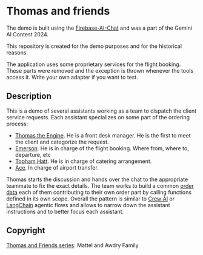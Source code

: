 # Thomas and friends

The demo is built using the [Firebase-AI-Chat](https://github.com/motorro/firebase-ai-chat) and was a part of the 
Gemini AI Contest 2024.

This repository is created for the demo purposes and for the historical reasons.

The application uses some proprietary services for the flight booking. These parts were removed and the exception is 
thrown whenever the tools access it. Write your own adapter if you want to test.

## Description
This is a demo of several assistants working as a team to dispatch the client service requests.
Each assistant specializes on some part of the ordering process:

- [Thomas the Engine](Firebase/functions/src/assistants/Thomas.ts). He is a front desk manager. He is the first to meet 
  the client and categorize the request.
- [Emerson](Firebase/functions/src/assistants/Flight.ts). He is in charge of the flight booking. 
  Where from, where to, departure, etc
- [Topham Hatt](Firebase/functions/src/assistants/Catering.ts). He is in charge of catering arrangement.
- [Ace](Firebase/functions/src/assistants/Transfer.ts). In charge of airport transfer.

Thomas starts the discussion and hands over the chat to the appropriate teammate to fix the exact details.
The team works to build a common [order data](Firebase/functions/src/data/OrderChatData.ts) each of them contributing to 
their own order part by calling functions defined in its own scope.
Overall the pattern is similar to [Crew AI](https://www.crewai.com/) or [LangChain](https://www.langchain.com/) agentic flows 
and allows to narrow down the assistant instructions and to better focus each assistant.

## Copyright

[Thomas and Friends series](https://en.wikipedia.org/wiki/Thomas_%26_Friends): Mattel and Awdry Family
